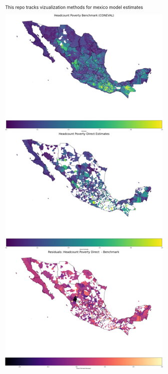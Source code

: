 This repo tracks vizualization methods for mexico model estimates

![alt text](output/images/combined-fgt0_con.png)
![alt text](output/images/combined-fgt0_di1.png)
![alt text](output/images/combined-fgt0_di1_resids.png)
